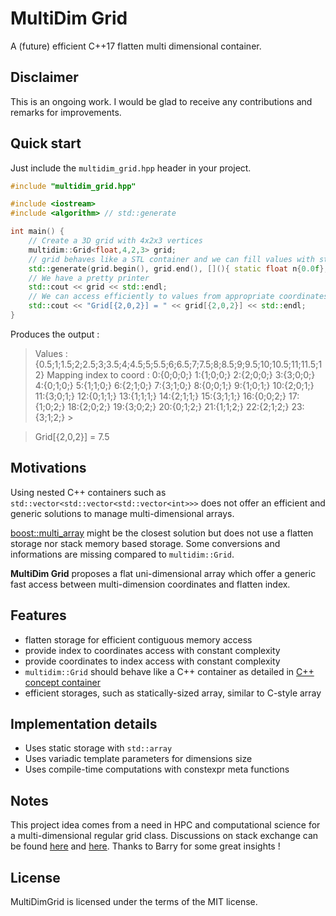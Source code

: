 # MultiDim Grid

A (future) efficient C++17 flatten multi dimensional container.  

## Disclaimer

This is an ongoing work. 
I would be glad to receive any contributions and remarks for improvements. 


## Quick start

Just include the `multidim_grid.hpp` header in your project.

```c++
#include "multidim_grid.hpp"

#include <iostream>
#include <algorithm> // std::generate

int main() {
	// Create a 3D grid with 4x2x3 vertices
	multidim::Grid<float,4,2,3> grid;
	// grid behaves like a STL container and we can fill values with std::generate
	std::generate(grid.begin(), grid.end(), [](){ static float n{0.0f}; return n+=0.5f; } );
	// We have a pretty printer
	std::cout << grid << std::endl;
	// We can access efficiently to values from appropriate coordinates
	std::cout << "Grid[{2,0,2}] = " << grid[{2,0,2}] << std::endl;
}
```

Produces the output :

> Values : {0.5;1;1.5;2;2.5;3;3.5;4;4.5;5;5.5;6;6.5;7;7.5;8;8.5;9;9.5;10;10.5;11;11.5;12}
> Mapping index to coord :
> 0:{0;0;0;} 1:{1;0;0;} 2:{2;0;0;} 3:{3;0;0;} 4:{0;1;0;} 5:{1;1;0;} 6:{2;1;0;} 7:{3;1;0;} 8:{0;0;1;} 9:{1;0;1;} 10:{2;0;1;} 11:{3;0;1;} 12:{0;1;1;} 13:{1;1;1;} 14:{2;1;1;} 15:{3;1;1;} 16:{0;0;2;} 17:{1;0;2;} 18:{2;0;2;} 19:{3;0;2;} 20:{0;1;2;} 21:{1;1;2;} 22:{2;1;2;} 23:{3;1;2;} > 

> Grid[{2,0,2}] = 7.5


## Motivations

Using nested C++ containers such as `std::vector<std::vector<std::vector<int>>>` does not offer an 
efficient and generic solutions to manage multi-dimensional arrays. 

[boost::multi_array](http://www.boost.org/doc/libs/1_59_0/libs/multi_array/doc/user.html) might be the closest solution but does not use a flatten storage nor stack memory based storage. Some conversions and informations are missing compared to `multidim::Grid`.

**MultiDim Grid** proposes a flat uni-dimensional array which offer a generic fast access between multi-dimension coordinates and flatten index.  

## Features
- flatten storage for efficient contiguous memory access
- provide index to coordinates access with constant complexity
- provide coordinates to index access with  constant complexity
- `multidim::Grid` should behave like a C++ container as detailed in [C++ concept container](http://en.cppreference.com/w/cpp/concept/Container)
- efficient storages, such as statically-sized array, similar to C-style array


## Implementation details

- Uses static storage with `std::array`
- Uses variadic template parameters for dimensions size
- Uses compile-time computations with constexpr meta functions


## Notes

This project idea comes from a need in HPC and computational science for a multi-dimensional regular grid 
class. Discussions on stack exchange can be found [here](https://stackoverflow.com/questions/31449433/generic-c-multidimensional-iterators) and [here](https://codereview.stackexchange.com/questions/97260/generic-multi-dimension-grid-array-class-in-c). Thanks to Barry for some great insights !


## License

MultiDimGrid is licensed under the terms of the MIT license.
